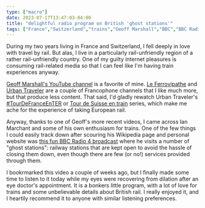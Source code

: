 ```yaml
---
type: ["macro"]
date: 2023-07-17T13:47:03-04:00
title: "delightful radio program on British 'ghost stations'"
tags: ["France","Switzerland","trains","Geoff Marshall","BBC","BBC Radio 4","Ian Marchant","YouTube"]
---
```

During my two years living in France and Switzerland, I fell deeply in love with travel by rail. But alas, I live in a particularly rail-unfriendly region of a rather rail-unfriendly country. One of my guilty internet pleasures is consuming rail-related media so that I can feel like I'm having train experiences anyway.

[Geoff Marshall's YouTube channel](https://www.youtube.com/user/geofftech2/videos) is a favorite of mine. [Le Ferrovipathe](https://www.youtube.com/@LeFerrovipathe) and [Urban Traveler](https://www.youtube.com/@_urbantraveler) are a couple of Francophone channels that I like much more, but that produce less content. That said, I'd gladly rewatch Urban Traveler's [#TourDeFranceEnTER](https://www.youtube.com/watch?v=VoxXBLKBMdk&list=PLYCt3Jvwi8MCrkQGA3ot0X4y7GmOAqyob&pp=iAQB) or [Tour de Suisse en train](https://www.youtube.com/watch?v=cNpBW8evu1s&list=PLYCt3Jvwi8MAygYWgu7D7n085aOtJNP7B&pp=iAQB) series, which make me ache for the experience of taking European rail. 

Anyway, thanks to one of Geoff's more recent videos, I came across Ian Marchant and some of his own enthusiasm for trains. One of the few things I could easily track down after scouring his Wikipedia page and personal website was [this fun BBC Radio 4 broadcast](https://www.bbc.co.uk/sounds/play/p074jv2r) where he visits a number of "ghost stations": railway stations that are kept open to avoid the hassle of closing them down, even though there are few (or no!) services provided through them.

I bookrmarked this video a couple of weeks ago, but I finally made some time to listen to it today while my eyes were recovering from dilation after an eye doctor's appointment. It is a bonkers little program, with a lot of love for trains and some unbelievable details about British rail. I really enjoyed it, and I heartily recommend it to anyone with similar listening preferences.
